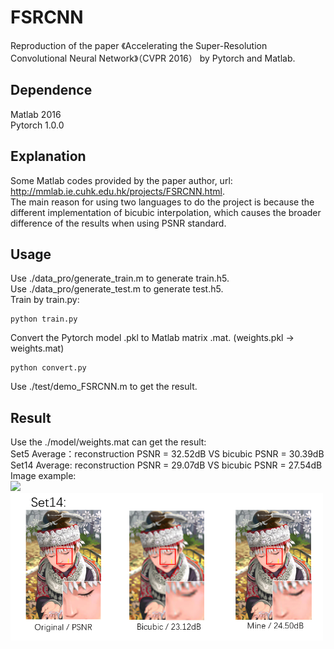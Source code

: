 # FSRCNN
Reproduction of the paper 《Accelerating the Super-Resolution Convolutional Neural Network》（CVPR 2016） by Pytorch and Matlab.
## Dependence
Matlab 2016  
Pytorch 1.0.0  
## Explanation
Some Matlab codes provided by the paper author, url: http://mmlab.ie.cuhk.edu.hk/projects/FSRCNN.html.  
The main reason for using two languages to do the project is because the different implementation of bicubic interpolation, which causes the broader difference of the results when using PSNR standard. 
## Usage
Use ./data_pro/generate_train.m to generate train.h5.  
Use ./data_pro/generate_test.m to generate test.h5.  
Train by train.py:
```
python train.py
```
Convert the Pytorch model .pkl to Matlab matrix .mat. (weights.pkl -> weights.mat)  
```
python convert.py
```
Use ./test/demo_FSRCNN.m to get the result.
## Result
Use the ./model/weights.mat can get the result:  
Set5 Average：reconstruction PSNR = 32.52dB VS bicubic PSNR = 30.39dB  
Set14 Average: reconstruction PSNR = 29.07dB VS bicubic PSNR = 27.54dB  
Image example:  
<img src="https://raw.githubusercontent.com/chxy95/FSRCNN/master/images/Comparison.png" width="500"/>  
<img src="https://raw.githubusercontent.com/chxy95/FSRCNN/master/images/Comparison2.png" width="500"/>
